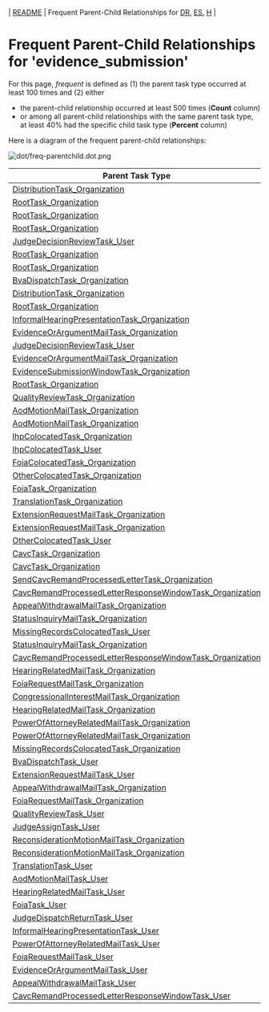 <!-- DO NOT EDIT THIS FILE.  This file is autogenerated. -->
| [README](../README.md) | Frequent Parent-Child Relationships for [DR](../docs-DR/freq-parentchild.md), [ES](../docs-ES/freq-parentchild.md), [H](../docs-H/freq-parentchild.md) |

# Frequent Parent-Child Relationships for 'evidence_submission'

For this page, *frequent* is defined as (1) the parent task type occurred at least 100 times and (2) either
* the parent-child relationship occurred at least 500 times (**Count** column)
* or among all parent-child relationships with the same parent task type, at least 40% had the specific child task type (**Percent** column)

Here is a diagram of the frequent parent-child relationships:

![dot/freq-parentchild.dot.png](dot/freq-parentchild.dot.png)

| Parent Task Type | Child Task Type | Count | Percent |
| ---------------- | --------------- | ----- | ------- |
| [DistributionTask_Organization](DistributionTask_Organization.md) | [EvidenceSubmissionWindowTask_Organization](EvidenceSubmissionWindowTask_Organization.md) | 25990 | 78% |
| [RootTask_Organization](RootTask_Organization.md) | [DistributionTask_Organization](DistributionTask_Organization.md) | 25701 | 36% |
| [RootTask_Organization](RootTask_Organization.md) | [TrackVeteranTask_Organization](TrackVeteranTask_Organization.md) | 19273 | 27% |
| [RootTask_Organization](RootTask_Organization.md) | [JudgeAssignTask_User](JudgeAssignTask_User.md) | 7249 | 10% |
| [JudgeDecisionReviewTask_User](JudgeDecisionReviewTask_User.md) | [AttorneyTask_User](AttorneyTask_User.md) | 6967 | 88% |
| [RootTask_Organization](RootTask_Organization.md) | [JudgeDecisionReviewTask_User](JudgeDecisionReviewTask_User.md) | 6955 | 10% |
| [RootTask_Organization](RootTask_Organization.md) | [BvaDispatchTask_Organization](BvaDispatchTask_Organization.md) | 6564 | 9% |
| [BvaDispatchTask_Organization](BvaDispatchTask_Organization.md) | [BvaDispatchTask_User](BvaDispatchTask_User.md) | 6564 | 100% |
| [DistributionTask_Organization](DistributionTask_Organization.md) | [InformalHearingPresentationTask_Organization](InformalHearingPresentationTask_Organization.md) | 5950 | 18% |
| [RootTask_Organization](RootTask_Organization.md) | [EvidenceOrArgumentMailTask_Organization](EvidenceOrArgumentMailTask_Organization.md) | 4049 | 6% |
| [InformalHearingPresentationTask_Organization](InformalHearingPresentationTask_Organization.md) | [InformalHearingPresentationTask_User](InformalHearingPresentationTask_User.md) | 2948 | 100% |
| [EvidenceOrArgumentMailTask_Organization](EvidenceOrArgumentMailTask_Organization.md) | [EvidenceOrArgumentMailTask_User](EvidenceOrArgumentMailTask_User.md) | 1779 | 71% |
| [JudgeDecisionReviewTask_User](JudgeDecisionReviewTask_User.md) | [AttorneyRewriteTask_User](AttorneyRewriteTask_User.md) | 849 | 11% |
| [EvidenceOrArgumentMailTask_Organization](EvidenceOrArgumentMailTask_Organization.md) | [EvidenceOrArgumentMailTask_Organization](EvidenceOrArgumentMailTask_Organization.md) | 733 | 29% |
| [EvidenceSubmissionWindowTask_Organization](EvidenceSubmissionWindowTask_Organization.md) | [EvidenceSubmissionWindowTask_User](EvidenceSubmissionWindowTask_User.md) | 659 | 100% |
| [RootTask_Organization](RootTask_Organization.md) | [QualityReviewTask_Organization](QualityReviewTask_Organization.md) | 516 | 1% |
| [QualityReviewTask_Organization](QualityReviewTask_Organization.md) | [QualityReviewTask_User](QualityReviewTask_User.md) | 516 | 100% |
| [AodMotionMailTask_Organization](AodMotionMailTask_Organization.md) | [AodMotionMailTask_Organization](AodMotionMailTask_Organization.md) | 496 | 51% |
| [AodMotionMailTask_Organization](AodMotionMailTask_Organization.md) | [AodMotionMailTask_User](AodMotionMailTask_User.md) | 480 | 49% |
| [IhpColocatedTask_Organization](IhpColocatedTask_Organization.md) | [IhpColocatedTask_User](IhpColocatedTask_User.md) | 369 | 100% |
| [IhpColocatedTask_User](IhpColocatedTask_User.md) | [TimedHoldTask_User](TimedHoldTask_User.md) | 369 | 100% |
| [FoiaColocatedTask_Organization](FoiaColocatedTask_Organization.md) | [FoiaTask_Organization](FoiaTask_Organization.md) | 336 | 100% |
| [OtherColocatedTask_Organization](OtherColocatedTask_Organization.md) | [OtherColocatedTask_User](OtherColocatedTask_User.md) | 335 | 100% |
| [FoiaTask_Organization](FoiaTask_Organization.md) | [FoiaTask_User](FoiaTask_User.md) | 309 | 100% |
| [TranslationTask_Organization](TranslationTask_Organization.md) | [TranslationTask_User](TranslationTask_User.md) | 298 | 100% |
| [ExtensionRequestMailTask_Organization](ExtensionRequestMailTask_Organization.md) | [ExtensionRequestMailTask_User](ExtensionRequestMailTask_User.md) | 237 | 51% |
| [ExtensionRequestMailTask_Organization](ExtensionRequestMailTask_Organization.md) | [ExtensionRequestMailTask_Organization](ExtensionRequestMailTask_Organization.md) | 231 | 49% |
| [OtherColocatedTask_User](OtherColocatedTask_User.md) | [TimedHoldTask_User](TimedHoldTask_User.md) | 227 | 98% |
| [CavcTask_Organization](CavcTask_Organization.md) | [SendCavcRemandProcessedLetterTask_Organization](SendCavcRemandProcessedLetterTask_Organization.md) | 192 | 49% |
| [CavcTask_Organization](CavcTask_Organization.md) | [CavcRemandProcessedLetterResponseWindowTask_Organization](CavcRemandProcessedLetterResponseWindowTask_Organization.md) | 192 | 49% |
| [SendCavcRemandProcessedLetterTask_Organization](SendCavcRemandProcessedLetterTask_Organization.md) | [SendCavcRemandProcessedLetterTask_User](SendCavcRemandProcessedLetterTask_User.md) | 184 | 100% |
| [CavcRemandProcessedLetterResponseWindowTask_Organization](CavcRemandProcessedLetterResponseWindowTask_Organization.md) | [TimedHoldTask_Organization](TimedHoldTask_Organization.md) | 153 | 55% |
| [AppealWithdrawalMailTask_Organization](AppealWithdrawalMailTask_Organization.md) | [AppealWithdrawalMailTask_Organization](AppealWithdrawalMailTask_Organization.md) | 149 | 58% |
| [StatusInquiryMailTask_Organization](StatusInquiryMailTask_Organization.md) | [StatusInquiryMailTask_Organization](StatusInquiryMailTask_Organization.md) | 147 | 53% |
| [MissingRecordsColocatedTask_User](MissingRecordsColocatedTask_User.md) | [TimedHoldTask_User](TimedHoldTask_User.md) | 134 | 100% |
| [StatusInquiryMailTask_Organization](StatusInquiryMailTask_Organization.md) | [StatusInquiryMailTask_User](StatusInquiryMailTask_User.md) | 128 | 47% |
| [CavcRemandProcessedLetterResponseWindowTask_Organization](CavcRemandProcessedLetterResponseWindowTask_Organization.md) | [CavcRemandProcessedLetterResponseWindowTask_User](CavcRemandProcessedLetterResponseWindowTask_User.md) | 125 | 45% |
| [HearingRelatedMailTask_Organization](HearingRelatedMailTask_Organization.md) | [HearingRelatedMailTask_User](HearingRelatedMailTask_User.md) | 123 | 50% |
| [FoiaRequestMailTask_Organization](FoiaRequestMailTask_Organization.md) | [FoiaRequestMailTask_Organization](FoiaRequestMailTask_Organization.md) | 122 | 54% |
| [CongressionalInterestMailTask_Organization](CongressionalInterestMailTask_Organization.md) | [CongressionalInterestMailTask_Organization](CongressionalInterestMailTask_Organization.md) | 122 | 80% |
| [HearingRelatedMailTask_Organization](HearingRelatedMailTask_Organization.md) | [HearingRelatedMailTask_Organization](HearingRelatedMailTask_Organization.md) | 121 | 50% |
| [PowerOfAttorneyRelatedMailTask_Organization](PowerOfAttorneyRelatedMailTask_Organization.md) | [PowerOfAttorneyRelatedMailTask_Organization](PowerOfAttorneyRelatedMailTask_Organization.md) | 121 | 50% |
| [PowerOfAttorneyRelatedMailTask_Organization](PowerOfAttorneyRelatedMailTask_Organization.md) | [PowerOfAttorneyRelatedMailTask_User](PowerOfAttorneyRelatedMailTask_User.md) | 120 | 50% |
| [MissingRecordsColocatedTask_Organization](MissingRecordsColocatedTask_Organization.md) | [MissingRecordsColocatedTask_User](MissingRecordsColocatedTask_User.md) | 114 | 100% |
| [BvaDispatchTask_User](BvaDispatchTask_User.md) | [JudgeDispatchReturnTask_User](JudgeDispatchReturnTask_User.md) | 113 | 100% |
| [ExtensionRequestMailTask_User](ExtensionRequestMailTask_User.md) | [TimedHoldTask_User](TimedHoldTask_User.md) | 110 | 94% |
| [AppealWithdrawalMailTask_Organization](AppealWithdrawalMailTask_Organization.md) | [AppealWithdrawalMailTask_User](AppealWithdrawalMailTask_User.md) | 108 | 42% |
| [FoiaRequestMailTask_Organization](FoiaRequestMailTask_Organization.md) | [FoiaRequestMailTask_User](FoiaRequestMailTask_User.md) | 104 | 46% |
| [QualityReviewTask_User](QualityReviewTask_User.md) | [JudgeQualityReviewTask_User](JudgeQualityReviewTask_User.md) | 90 | 100% |
| [JudgeAssignTask_User](JudgeAssignTask_User.md) | [TimedHoldTask_User](TimedHoldTask_User.md) | 85 | 47% |
| [ReconsiderationMotionMailTask_Organization](ReconsiderationMotionMailTask_Organization.md) | [ReconsiderationMotionMailTask_Organization](ReconsiderationMotionMailTask_Organization.md) | 63 | 53% |
| [ReconsiderationMotionMailTask_Organization](ReconsiderationMotionMailTask_Organization.md) | [ReconsiderationMotionMailTask_User](ReconsiderationMotionMailTask_User.md) | 56 | 47% |
| [TranslationTask_User](TranslationTask_User.md) | [TimedHoldTask_User](TimedHoldTask_User.md) | 44 | 100% |
| [AodMotionMailTask_User](AodMotionMailTask_User.md) | [TimedHoldTask_User](TimedHoldTask_User.md) | 13 | 59% |
| [HearingRelatedMailTask_User](HearingRelatedMailTask_User.md) | [TimedHoldTask_User](TimedHoldTask_User.md) | 13 | 62% |
| [FoiaTask_User](FoiaTask_User.md) | [TimedHoldTask_User](TimedHoldTask_User.md) | 13 | 100% |
| [JudgeDispatchReturnTask_User](JudgeDispatchReturnTask_User.md) | [AttorneyDispatchReturnTask_User](AttorneyDispatchReturnTask_User.md) | 10 | 91% |
| [InformalHearingPresentationTask_User](InformalHearingPresentationTask_User.md) | [TimedHoldTask_User](TimedHoldTask_User.md) | 9 | 100% |
| [PowerOfAttorneyRelatedMailTask_User](PowerOfAttorneyRelatedMailTask_User.md) | [TimedHoldTask_User](TimedHoldTask_User.md) | 8 | 80% |
| [FoiaRequestMailTask_User](FoiaRequestMailTask_User.md) | [TimedHoldTask_User](TimedHoldTask_User.md) | 4 | 100% |
| [EvidenceOrArgumentMailTask_User](EvidenceOrArgumentMailTask_User.md) | [TimedHoldTask_User](TimedHoldTask_User.md) | 4 | 100% |
| [AppealWithdrawalMailTask_User](AppealWithdrawalMailTask_User.md) | [TimedHoldTask_User](TimedHoldTask_User.md) | 3 | 100% |
| [CavcRemandProcessedLetterResponseWindowTask_User](CavcRemandProcessedLetterResponseWindowTask_User.md) | [TimedHoldTask_Organization](TimedHoldTask_Organization.md) | 1 | 100% |

